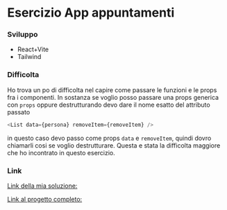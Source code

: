 # Esercizio App appuntamenti

### Sviluppo

- React+Vite
- Tailwind

### Difficolta

Ho trova un po di difficolta nel capire come passare le funzioni e le props fra i componenti. In sostanza se voglio posso passare una props generica con `props` oppure destrutturando devo dare il nome esatto del attributo passato
```js
<List data={persona} removeItem={removeItem} />
```
in questo caso devo passo come props `data` e `removeItem`, quindi dovro chiamarli cosi se voglio destrutturare.
Questa e stata la difficolta maggiore che ho incontrato in questo esercizio.


### Link

[Link della mia soluzione:]()

[Link al progetto completo:](https://appuntamenti-app.netlify.app/)
